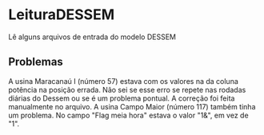 # LeituraDESSEM
Lê alguns arquivos de entrada do modelo DESSEM

## Problemas
A usina Maracanaú I (número 57) estava com os valores na da coluna potência na posição errada. Não sei se esse erro se repete nas rodadas diárias do Dessem ou se é um problema pontual. A correção foi feita manualmente no arquivo.
A usina Campo Maior (número 117) também tinha um problema. No campo "Flag meia hora" estava o valor "1&", em vez de "1".